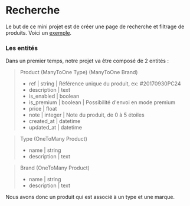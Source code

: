 # Recherche

Le but de ce mini projet est de créer une page de recherche et filtrage de produits.
Voici un [exemple](https://www.amazon.fr/s/ref=sr_nr_n_1?fst=asa%3Aoff&rh=n%3A6359781031%2Ck%3Apates&keywords=pates&ie=UTF8&qid=1506586095&rnid=1703605031).

### Les entités 

Dans un premier temps, notre projet va être composé de 2 entités :

> Product (ManyToOne Type) (ManyToOne Brand)
> - ref         | string | Référence unique du produit, ex: #20170930PC24
> - description | text
> - is_enabled  | boolean
> - is_premium  | boolean | Possibilité d'envoi en mode premium
> - price       | float 
> - note        | integer | Note du produit, de 0 à 5 étoiles
> - created_at  | datetime
> - updated_at  | datetime

> Type (OneToMany Product)
> - name | string
> - description | text

> Brand (OneToMany Product)
> - name | string
> - description | text

Nous avons donc un produit qui est associé à un type et une marque.
